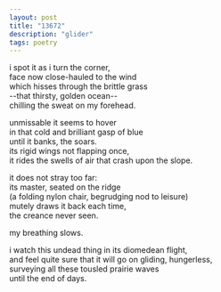 ```yaml
---
layout: post
title: "13672"
description: "glider"
tags: poetry
---
```


i spot it as i turn the corner,<br>
face now close-hauled to the wind<br>
which hisses through the brittle grass<br>
--that thirsty, golden ocean--<br>
chilling the sweat on my forehead.

unmissable it seems to hover<br>
in that cold and brilliant gasp of blue<br>
until it banks, the soars.<br>
its rigid wings not flapping once,<br>
it rides the swells of air that crash upon the slope.

it does not stray too far:<br>
its master, seated on the ridge<br>
(a folding nylon chair, begrudging nod to leisure)<br>
mutely draws it back each time,<br>
the creance never seen.

my breathing slows.

i watch this undead thing in its diomedean flight,<br>
and feel quite sure that it will go on gliding, hungerless,<br>
surveying all these tousled prairie waves<br>
until the end of days.
